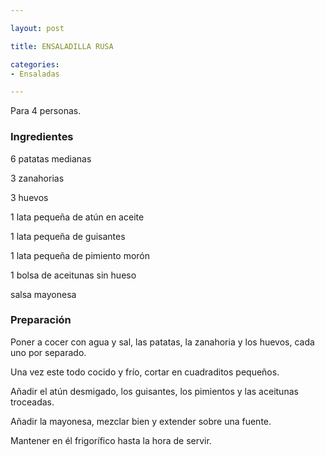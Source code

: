 ```yaml
---

layout: post

title: ENSALADILLA RUSA

categories:
- Ensaladas

---
```


Para 4 personas.

<h3>Ingredientes</h3>

6 patatas medianas

3 zanahorias

3 huevos

1 lata pequeña de atún en aceite

1 lata pequeña de guisantes

1 lata pequeña de pimiento morón

1 bolsa de aceitunas sin hueso

salsa mayonesa

<h3>Preparación</h3>

Poner a cocer con agua y sal, las patatas, la zanahoria y los huevos, cada uno por separado.

Una vez este todo cocido y frío, cortar en cuadraditos pequeños.

Añadir el atún desmigado, los guisantes, los pimientos y las aceitunas troceadas.

Añadir la mayonesa, mezclar bien y extender sobre una fuente.

Mantener en él frigorífico hasta la hora de servir.
